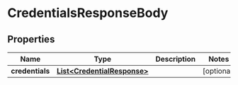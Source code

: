 
# CredentialsResponseBody

## Properties
Name | Type | Description | Notes
------------ | ------------- | ------------- | -------------
**credentials** | [**List&lt;CredentialResponse&gt;**](CredentialResponse.md) |  |  [optional]




